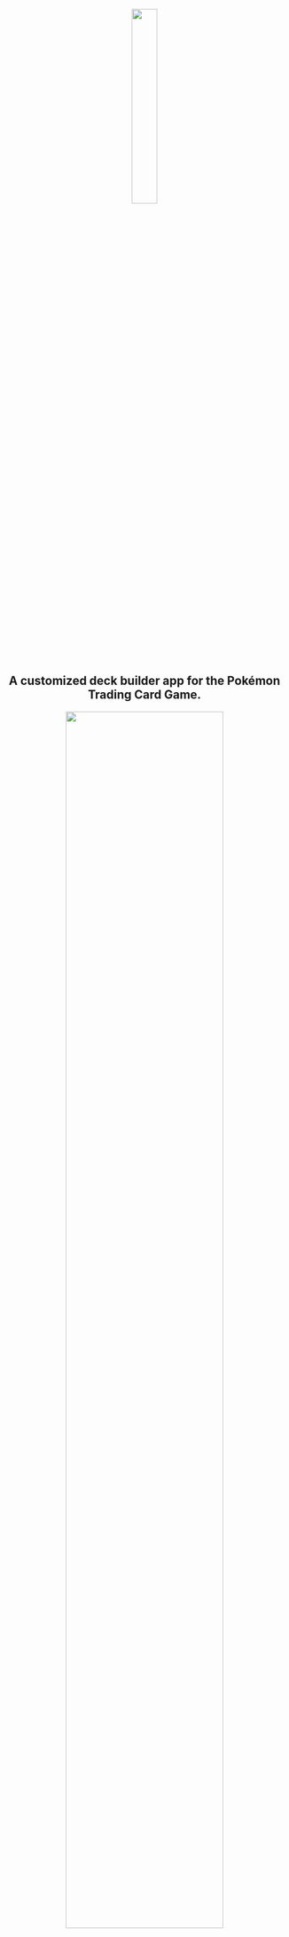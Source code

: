 <p align="center">
<img src="https://github.com/ec-coding/PokeDrafts/blob/main/public/css/pokedrafts.png" width="30%">
</p>
<h2 align="center">A customized deck builder app for the Pokémon Trading Card Game.</h2>
<p align="center">
<img src="https://github.com/ec-coding/PokeDrafts-2.0/blob/main/images/pokedrafts-preview1.gif" width="75%">
</p>
<p align="center">
PokéDrafts is a full-stack web app that allows you to build your very own deck from various sets of the Pokémon Trading Card Game. 
<br><br>Features Google authentication and is structured using MVC framework.
</p>
<p align="center">
    <h3 align="center"><a href="https://pokedrafts.com/home" target="blank">Website</a></h3>
</p>

## How It's Made:

**Tech used:** 
    <img src="https://img.shields.io/static/v1?label=|&message=EJS&color=cbb148&style=plastic&logo=ejs">
    <img src="https://img.shields.io/static/v1?label=|&message=CSS3&color=285f65&style=plastic&logo=css3"/>
    <img src="https://img.shields.io/static/v1?label=|&message=JAVASCRIPT&color=3c7f5d&style=plastic&logo=javascript"/>
    <img src="https://img.shields.io/static/v1?label=|&message=BOOTSTRAP&color=316c5e&style=plastic&logo=bootstrap"/>
    <img src="https://img.shields.io/static/v1?label=|&message=REACT.JS&color=4a935c&style=plastic&logo=react"/>
    <img src="https://img.shields.io/static/v1?label=|&message=NODE.JS&color=cdf998&style=plastic&logo=node.js"/>	
    <img src="https://img.shields.io/static/v1?label=|&message=MONGO-DB&color=cdd148&style=plastic&logo=mongodb"/>
    <img src="https://img.shields.io/static/v1?label=|&message=EXPRESS&color=bbb111&style=plastic&logo=express"/>

PokéDrafts is a full-stack web app that allows you to build your very own deck from various sets of the Pokémon Trading Card Game.

Progress Images:

<a href="https://imgur.com/a/zowV6hQ">Build v1.0</a>

<a href="https://imgur.com/a/54xKnGd">Build v2.0 (WIP)</a>

## Optimizations

- I plan to implement the following features over time:
  - Add a counter that shows which slide you are currently on (in both Search Results and Deck).
  - Allow users to manage more than one deck.
  - Allow users to toggle their decks as public or private.
  - If a deck is made public, allow other users to view them.
  - Render a limited number of files initially, and have the carousel render more as it goes on.
  - Provide an option for users to sort the deck in various ways.
  - Enable more avenues of authentication
  - Show how much of each card is in a deck.
  - When a user is typing in the name of a card, have the search bar offer suggestions.
  - Highlight the button of whichever tab is active.
  - No more than 4 of each card can be added to a deck, with the exception of energy cards.

## Lessons Learned:

Building this app has allowed me to learn and exercise a variety of different coding paradigms, such as MVC architecture, Google authentication, and CRUD operations.

## Completed Goals:

- The following features have been sucessfully implemented in the app:
  - Utilize MVC architecture to organize all server-side code.
  - Enable Google Authentication for user logins.
  - Ensure that each user has access to their own individual deck.
  - Arrange the user's deck as an object on MongoDB.
  - Successfully deploy app on Heroku.
  - Establish dynamic carousels to accommodate all card results.
  - Create tab views for Search, Search Results, and Deck.
  - When a user deletes a card, remove the slide it is on as well.
  - When the user hits the submit button on Card Search, switch the tab to Search Results.
  - Add radio inputs for Pokemon Type and Card Type.
  - Add checkbox inputs for Card Set.
  - Add a card counter on the Deck panel.
  - A completed deck must have exactly 60 cards.
  - A deck cannot exceed 60 cards.
  - How do you add information from an API's dataset to your own database?
  - How do you connect a user's ID to a card they added into the database?
  - How can I remove a user's entire deck without affecting the cards in another user's deck?

## Project Logs:

8/18/2022
1. Began work on the app. Established front-end files and back-end initialization.
2. Built basic page layout with name search bar. 
3. Added additional checkbox parameters in the form of Type, Card Type, and Set.

8/19/2022
1. Registered account on https://pokemontcg.io/ and obtained personal API key.
2. Connected API key with app.
3. Linked API url with a fetchURLText variable that connects it to the results garnered from user's the search parameters.
4. Successfully managed to draw card images upon using the search feature. <a href="https://i.imgur.com/sBmMzsl.png">Preview</a>

8/20/2022
1. Established database for the app through MongoDB with a unique Mongo URI.
2. Began work on click event listeners to allow users to add cards to the deck aspect of the page.

8/21/2022
1. Modified search results to return nothing if the user's input in the search bar does not align with the other parameters.
2. Successfully hosted app on Heroku.

8/22/2022
1. Began work on connecting click events to functions on the back-end, namely POST requests to allow users to add cards from the search results to their deck.
2. Cards can now be added to the deck, but they overwrite previous cards that were added. Pending fix.

8/24/2022
1. Developed schema for card objects being uploaded to mongoDB.
2. Schema properly displays the card name and image URL. <a href="https://i.imgur.com/eihLQ5T.png">Preview</a>

8/25/2022
1. Added 'Delete Deck' button which wipes all cards from the deck section of the app. It is currently global, since no authentication has been added yet.
2. Fixed GET request so that it properly displays cards that users had added to the deck before reloading the page.

8/26/2022
1. Studied tree structure to better understand how to append HTML elements on card generation.
2. Current structure appends card names (li) and card images (img) to the card 'container' which is their parent div element.

8/27/2022
1. Discovered that the main ejs file had not been placed in the proper directly, so many styling changes were not being applied. Now placed in proper directory.
2. Began work on carousel function to accommodate single card displays via separate slides in both search results and deck.
3. Due to Heroku uploading troubleshoots, updated mongoDB IP address to accommodate global access via address 0.0.0.0.

8/28/2022
1. Due to frustrations with more Heroku upload issues, began working on ways to split code into multiple segments, via MVC architecture.
2. Back-end code has been successfully split into routes and controllers. Pending further split to include models.

9/3/2022
1. Added Google Authentication to allow individual deck creation for each logged in user.

9/5/2022
1. Implemented successful use of single-card removal from the user's deck via DELETE request 

9/10/2022
1. Restructured server-side code to include controllers.
2. Renamed router directories to better relate to their functions.
3. Enabled object name displays on mongoDB by linking it from the front-end code.
4. Fixed user first name display on the profile page.
5. Connected user ID's to each card that is added to the deck.
6. Fixed redirects when re-loading the site as current user. (/decks -> /profile in /middleware/auth.js)

9/11/2022
1. Delete Deck button now only deletes individual user's deck, and not everyone's deck

9/12/2022
1. Implemented Card Counter to show how many cards exist in each user's deck.
2. Implemented dynamic counter to update card count number each time user adds a card to their deck.
3. Enabled single card deletion to also update the card counter appropriately.
4. Blocks users from adding cards to their deck once the card counter has reached 60.

9/15/2022
1. Added update bar on Search Results to show the names of cards added to the user's deck.

9/16/2022
1. Added update bar on Deck to show the names of cards deleted from the user's deck.
(This was done by adding data-name="<%= cards[i].name %>" to the deck-slide li on Decks.ejs)

9/17/2022
1. Converted Cards schema into Deck schema, which organizes a user's added cards into their own individual deck on mongoDB

9/19/2022
1. Finally fixed the issue with a user not being able to delete individual cards from their deeck without having to reload the page.
- .at(-1) was added to the card variable, and returned as the json response, since that was the last card added to the deck db.
- This is then returned to the front-end's fetch request, and subsequently rendered on the HTML.

9/20/2022
1. Added 3 new card sets onto the UI: Team Rocket, Gym Heroes, and Gym Challenge.

9/27/2022
1. Adjusted view to better accommodate mobile devices. Width now adjusts to the smallest mobile screen.

9/28/2022
1. Added counter to card search results to display how many cards were returned after clicking "Submit".

9/29/2022
1. Added instructions on each panel to assist with user navigation.

10/2/2022
1. Experimented with bootstrap modals for card images. There was difficulty with implementation since the "buttons" (aka card images) are not static. 

10/4/2022
1. Modals have been postponed, since further research is needed on how to join them with dynamic elements.
2. EJS Headers and Footers have now been divided into their own partials.

10/8/2022
1. Currently revamping app with React framework.

10/13/2022
1. Added React components for Search Parameters, Search Results, and User Deck.
2. Implemented multi-card carousel which can display up to 18 results at a time.

10/15/2022
1. Due to legacy code complications, the react version of this app will be split into another repo and worked on separately. The original version will still be accessible.

10/18/2022
1. Added modals for each card, which displays further information on said card, as well as an "Add to Deck" button.

10/24/2022
1. Implemented icons via React props to replace certain text drawn from an API. Elements will now be displayed as their respective icons on card modals.

10/26/2022
1. Modal design has been revamped and now shows card attributes, as well as pricing data lifted from current market values.

10/29/2022
1. Added components for card attributes and icons to accommodate different text blocks and images depending on card type.

10/31/2022
1. Implemented looping carousel slides for card search results via array chunking.
2. Began work on UI update by adding icons next to search parameters.

11/1/2022
1. The design and functionality for the Text, Card Type, Set, and Type parameters have all been completed on the Search Cards tab.

11/13/2022
1. Began implementing Google authentication for client-side code using oauth and updated passport modules.

11/15/2022
1. Google auth completed on both client and server-side code. 
2. Scrapped site-based registration to minimize security issues.

11/16/2022 
1. Updating deck component with card stacks to visually represent quantity of cards with similar IDs.

12/5/2022
1. Modifying search results to display card rears in place of empty results.

12/9/2022
1. App was successfully hosted on Railway.

12/10/2022
1. Began CSS updates on tab content elements including profile page and card modal.

12/18/2022
1. Continuing updates on UI and site layout.

12/20/2022
1. Added new set options for WotC Black Star Promo cards under search parameters.

12/27/2022
1. UI has been updated to remove WIP features (for enhanced presentation).

1/3/2023
1. Currently researching more into React states to implement tri-way sorting (ascending, descending, original state).
2. Sorting currently accommodates ascending and descending for respective categories, such as name, set ID, rarity, etc.

1/8/2023
1. Updating fonts for card abilities and attacks to better fit with modal width.
